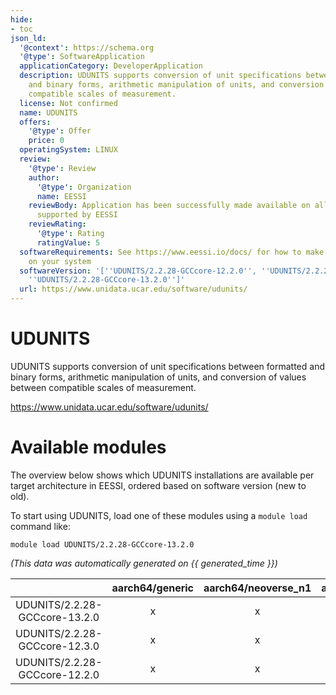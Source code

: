 ```yaml
---
hide:
- toc
json_ld:
  '@context': https://schema.org
  '@type': SoftwareApplication
  applicationCategory: DeveloperApplication
  description: UDUNITS supports conversion of unit specifications between formatted
    and binary forms, arithmetic manipulation of units, and conversion of values between
    compatible scales of measurement.
  license: Not confirmed
  name: UDUNITS
  offers:
    '@type': Offer
    price: 0
  operatingSystem: LINUX
  review:
    '@type': Review
    author:
      '@type': Organization
      name: EESSI
    reviewBody: Application has been successfully made available on all architectures
      supported by EESSI
    reviewRating:
      '@type': Rating
      ratingValue: 5
  softwareRequirements: See https://www.eessi.io/docs/ for how to make EESSI available
    on your system
  softwareVersion: '[''UDUNITS/2.2.28-GCCcore-12.2.0'', ''UDUNITS/2.2.28-GCCcore-12.3.0'',
    ''UDUNITS/2.2.28-GCCcore-13.2.0'']'
  url: https://www.unidata.ucar.edu/software/udunits/
---
```


UDUNITS
=======


UDUNITS supports conversion of unit specifications between formatted and binary forms, arithmetic manipulation of units, and conversion of values between compatible scales of measurement.

https://www.unidata.ucar.edu/software/udunits/
# Available modules


The overview below shows which UDUNITS installations are available per target architecture in EESSI, ordered based on software version (new to old).

To start using UDUNITS, load one of these modules using a `module load` command like:

```shell
module load UDUNITS/2.2.28-GCCcore-13.2.0
```

*(This data was automatically generated on {{ generated_time }})*  

| |aarch64/generic|aarch64/neoverse_n1|aarch64/neoverse_v1|aarch64/nvidia/grace|x86_64/generic|x86_64/amd/zen2|x86_64/amd/zen3|x86_64/amd/zen4|x86_64/intel/haswell|x86_64/intel/sapphirerapids|x86_64/intel/skylake_avx512|
| :---: | :---: | :---: | :---: | :---: | :---: | :---: | :---: | :---: | :---: | :---: | :---: |
|UDUNITS/2.2.28-GCCcore-13.2.0|x|x|x|x|x|x|x|x|x|x|x|
|UDUNITS/2.2.28-GCCcore-12.3.0|x|x|x|x|x|x|x|x|x|x|x|
|UDUNITS/2.2.28-GCCcore-12.2.0|x|x|x|x|x|x|x|x|x|x|x|
